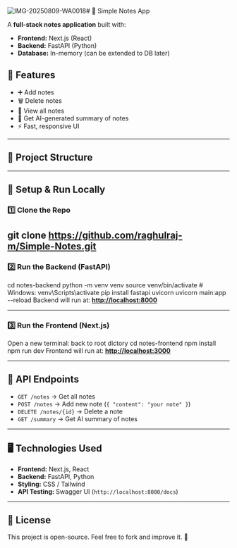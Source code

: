 ![IMG-20250809-WA0018](https://github.com/user-attachments/assets/689ac2f6-9ca5-48be-a937-c9d88854f661)# 📝 Simple Notes App

A **full-stack notes application** built with:
- **Frontend:** Next.js (React)
- **Backend:** FastAPI (Python)
- **Database:** In-memory (can be extended to DB later)

## 📌 Features
- ➕ Add notes
- 🗑️ Delete notes
- 📄 View all notes
- 🤖 Get AI-generated summary of notes
- ⚡ Fast, responsive UI

---

## 📂 Project Structure
---

## 🚀 Setup & Run Locally

### 1️⃣ Clone the Repo
git clone https://github.com/raghulraj-m/Simple-Notes.git
---

### 2️⃣ Run the Backend (FastAPI)
cd notes-backend
python -m venv venv
source venv/bin/activate # Windows: venv\Scripts\activate
pip install fastapi uvicorn
uvicorn main:app --reload
Backend will run at: [**http://localhost:8000**](http://localhost:8000)

---

### 3️⃣ Run the Frontend (Next.js)
Open a new terminal: back to root dictory
cd notes-frontend
npm install
npm run dev
Frontend will run at: [**http://localhost:3000**](http://localhost:3000)

---

## 🔗 API Endpoints
- `GET /notes` → Get all notes
- `POST /notes` → Add new note (`{ "content": "your note" }`)
- `DELETE /notes/{id}` → Delete a note
- `GET /summary` → Get AI summary of notes

---

## 🖥️ Technologies Used
- **Frontend:** Next.js, React
- **Backend:** FastAPI, Python
- **Styling:** CSS / Tailwind
- **API Testing:** Swagger UI (`http://localhost:8000/docs`)

---

## 📜 License
This project is open-source. Feel free to fork and improve it. 🚀



